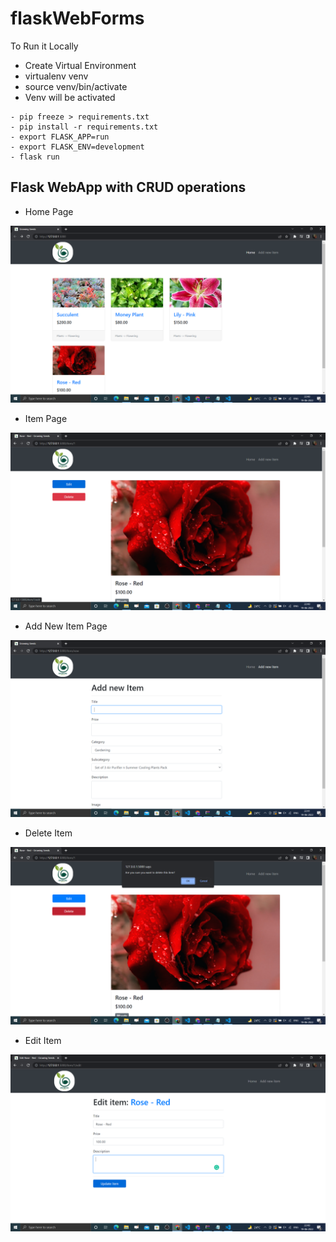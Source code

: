 # flaskWebForms

To Run it Locally 
- Create Virtual Environment 
- virtualenv venv
- source venv/bin/activate
- Venv will be activated
```pip install flask
- pip freeze > requirements.txt
- pip install -r requirements.txt
- export FLASK_APP=run
- export FLASK_ENV=development
- flask run
```


## Flask WebApp with CRUD operations 
- Home Page
 
![Screenshot](Screenshots/Home.png)

- Item Page

![Screenshot](Screenshots/Item.png)

- Add New Item Page 

![Screenshot](Screenshots/AddNewItem.png)

- Delete Item

![Screenshot](Screenshots/Delete.png)

- Edit Item

![Screenshot](Screenshots/EditItem.png)
